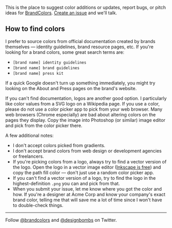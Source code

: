 This is the place to suggest color additions or updates, report bugs, or pitch ideas for [BrandColors](https://brandcolors.net/). [Create an issue](https://github.com/brandcolors/feedback/issues/new) and we'll talk.

## How to find colors

I prefer to source colors from official documentation created by  brands themselves — identity guidelines, brand resource pages, etc. If you're looking for a brand colors, some great search terms are:

- `[brand name] identity guidelines`
- `[brand name] brand guidelines`
- `[brand name] press kit`

If a quick Google doesn't turn up something immediately, you might try looking on the About and Press pages on the brand's website.

If you can't find documentation, logos are another good option. I particularly like color values from a SVG logo on a Wikipedia page. If you use a color, please do not use a color picker app to pick from your web browser. Many web browsers (Chrome especially) are bad about altering colors on the pages they display. Copy the image into Photoshop (or similar) image editor and pick from the color picker there.

A few additional notes:

- I don't accept colors picked from gradients.
- I don't accept brand colors from web design or development agencies or freelancers.
- If you're picking colors from a logo, always try to find a vector version of the logo. Open the logo in a vector image editor ([Inkscape is free](https://inkscape.org/)) and copy the path fill color — don't just use a random color picker app.
- If you can't find a vector version of a logo, try to find the logo in the highest-definition `.png` you can and pick from that.
- When you submit your issue, let me know where you got the color and how. If you're a designer at Acme Corp and know your company's exact brand color, telling me that will save me a lot of time since I won't have to double-check things.

<hr>

Follow [@brandcolors](https://twitter.com/brandcolors) and [@designbombs](https://twitter.com/designbombs) on Twitter.
